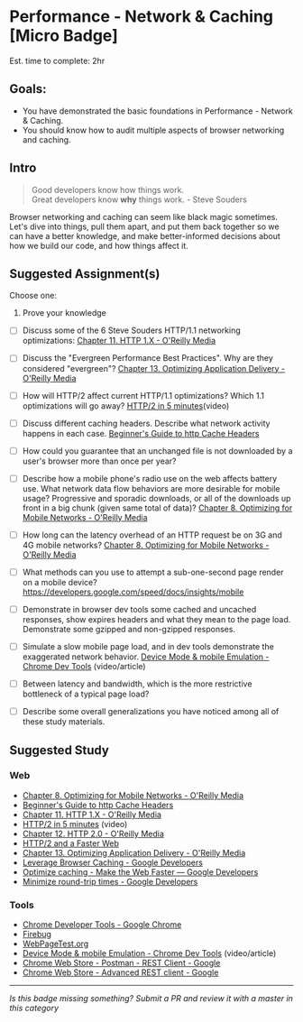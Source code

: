 Performance - Network & Caching [Micro Badge]
=============================================

Est. time to complete: 2hr

Goals:
------

- You have demonstrated the basic foundations in Performance - Network & Caching.
- You should know how to audit multiple aspects of browser networking and caching.


Intro
-----

> Good developers know how things work.  
> Great developers know **why** things work. - Steve Souders

Browser networking and caching can seem like black magic sometimes. Let's dive into things, pull them apart, and put them back together so we can have a better knowledge, and make better-informed decisions about how we build our code, and how things affect it.


Suggested Assignment(s)
--------------------

Choose one:

1) Prove your knowledge
  - [ ] Discuss some of the 6 Steve Souders HTTP/1.1 networking optimizations: [Chapter 11. HTTP 1.X - O&#39;Reilly Media](http://chimera.labs.oreilly.com/books/1230000000545/ch11.html)
  - [ ] Discuss the "Evergreen Performance Best Practices". Why are they considered "evergreen"? [Chapter 13. Optimizing Application Delivery - O&#39;Reilly Media](http://chimera.labs.oreilly.com/books/1230000000545/ch13.html)
  - [ ] How will HTTP/2 affect current HTTP/1.1 optimizations? Which 1.1 optimizations will go away? [HTTP/2 in 5 minutes](https://www.youtube.com/watch?v=fJ0C4zN5uOQ)(video)
  - [ ] Discuss different caching headers. Describe what network activity happens in each case. [Beginner's Guide to http Cache Headers](http://www.mobify.com/blog/beginners-guide-to-http-cache-headers/)
  - [ ] How could you guarantee that an unchanged file is not downloaded by a user's browser more than once per year?
  - [ ] Describe how a mobile phone's radio use on the web affects battery use. What network data flow behaviors are more desirable for mobile usage? Progressive and sporadic downloads, or all of the downloads up front in a big chunk (given same total of data)? [Chapter 8. Optimizing for Mobile Networks - O&#39;Reilly Media](http://chimera.labs.oreilly.com/books/1230000000545/ch08.html)
  - [ ] How long can the latency overhead of an HTTP request be on 3G and 4G mobile networks? [Chapter 8. Optimizing for Mobile Networks - O&#39;Reilly Media](http://chimera.labs.oreilly.com/books/1230000000545/ch08.html)
  - [ ] What methods can you use to attempt a sub-one-second page render on a mobile device? https://developers.google.com/speed/docs/insights/mobile
  - [ ] Demonstrate in browser dev tools some cached and uncached responses, show expires headers and what they mean to the page load. Demonstrate some gzipped and non-gzipped responses.
  - [ ] Simulate a slow mobile page load, and in dev tools demonstrate the exaggerated network behavior. [Device Mode & mobile Emulation - Chrome Dev Tools](https://developer.chrome.com/devtools/docs/device-mode) (video/article)
  - [ ] Between latency and bandwidth, which is the more restrictive bottleneck of a typical page load?
  - [ ] Describe some overall generalizations you have noticed among all of these study materials.



Suggested Study
---------------

### Web
- [Chapter 8. Optimizing for Mobile Networks - O&#39;Reilly Media](http://chimera.labs.oreilly.com/books/1230000000545/ch08.html)
- [Beginner's Guide to http Cache Headers](http://www.mobify.com/blog/beginners-guide-to-http-cache-headers/)
- [Chapter 11. HTTP 1.X - O&#39;Reilly Media](http://chimera.labs.oreilly.com/books/1230000000545/ch11.html)
- [HTTP/2 in 5 minutes](https://www.youtube.com/watch?v=fJ0C4zN5uOQ) (video)
- [Chapter 12. HTTP 2.0 - O&#39;Reilly Media](http://chimera.labs.oreilly.com/books/1230000000545/ch12.html)
- [HTTP/2 and a Faster Web](http://www.infoq.com/presentations/http2-linkedin)
- [Chapter 13. Optimizing Application Delivery - O&#39;Reilly Media](http://chimera.labs.oreilly.com/books/1230000000545/ch13.html)
- [Leverage Browser Caching - Google Developers](https://developers.google.com/speed/docs/insights/LeverageBrowserCaching)
- [Optimize caching - Make the Web Faster — Google Developers](https://developers.google.com/speed/docs/best-practices/caching)
- [Minimize round-trip times - Google Developers](https://developers.google.com/speed/docs/best-practices/rtt)


### Tools
- [Chrome Developer Tools - Google Chrome](https://developer.chrome.com/devtools/)
- [Firebug](http://getfirebug.com/)
- [WebPageTest.org](http://webpagetest.org)
- [Device Mode & mobile Emulation - Chrome Dev Tools](https://developer.chrome.com/devtools/docs/device-mode) (video/article)
- [Chrome Web Store - Postman - REST Client - Google](https://chrome.google.com/webstore/detail/postman-rest-client/fdmmgilgnpjigdojojpjoooidkmcomcm)
- [Chrome Web Store - Advanced REST client - Google](https://chrome.google.com/webstore/detail/advanced-rest-client/hgmloofddffdnphfgcellkdfbfbjeloo)

-----

  *Is this badge missing something? Submit a PR and review it with a master in this category*
